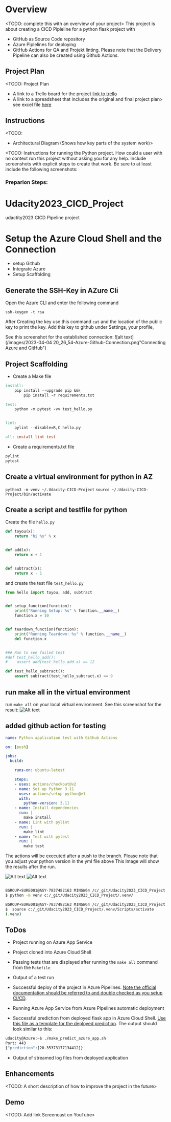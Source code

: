 # Overview

<TODO: complete this with an overview of your project>
This project is about creating a CICD Pipleline for a python flask project with 
* GitHub as Source Code repository
* Azure Piplelines for deploying
* GitHub Actions for QA and Projekt linting. 
Please note that the Delivery Pipeline can also be created using Github Actions. 

## Project Plan
<TODO: Project Plan

* A link to a Trello board for the project
[link to trello](https://trello.com/b/cSvJb3q5/udacity-2023)
* A link to a spreadsheet that includes the original and final project plan>
see excel file [here](/2023_Udacticty%20DevOpsProject_Michael%20Suren.xlsx)
## Instructions

<TODO:  
* Architectural Diagram (Shows how key parts of the system work)>

<TODO:  Instructions for running the Python project.  How could a user with no context run this project without asking you for any help.  Include screenshots with explicit steps to create that work. Be sure to at least include the following screenshots:
### Preparion Steps: 
# Udacity2023_CICD_Project
udactity2023 CICD Pipeline project

# Setup the Azure Cloud Shell and the Connection
- setup Github
- Integrate Azure 
- Setup Scaffolding

## Generate the SSH-Key in AZure Cli
Open the Azure CLI and enter the following command
``` az
ssh-keygen -t rsa
```

After Creating the key use this command
`cat` and the location of the public key to print the key. 
Add this key to github under Settings, your profile, 

See this screenshot for the established connection: 
![alt text](/images/2023-04-04 20_26_54-Azure-Github-Connection.png"Connecting Azure and GitHub")

## Project Scaffolding
* Create a Make file
``` makefile
install:
	pip install --upgrade pip &&\
		pip install -r requirements.txt

test:
	python -m pytest -vv test_hello.py


lint:
	pylint --disable=R,C hello.py

all: install lint test
```
* Create a requirements.txt file
``` txt
pylint
pytest
```

## Create a virtual environment for python in AZ
`python3 -m venv ~/.Udacity-CICD-Project`
`source ~/.Udacity-CICD-Project/bin/activate`

## Create a script and testfile for python
Create the file `hello.py`
``` python
def toyou(x):
    return "hi %s" % x


def add(x):
    return x + 1


def subtract(x):
    return x - 1
```
and create the test file `test_hello.py`
``` python
from hello import toyou, add, subtract


def setup_function(function):
    print("Running Setup: %s" % function.__name__)
    function.x = 10


def teardown_function(function):
    print("Running Teardown: %s" % function.__name__)
    del function.x


### Run to see failed test
#def test_hello_add():
#    assert add(test_hello_add.x) == 12

def test_hello_subtract():
    assert subtract(test_hello_subtract.x) == 9
```

## run make all in the virtual environment
run `make all` on your local virtual environment. 
See this screenshot for the result:
![Alt text](/images/2023-04-04%2021_13_51-make-all-on-local.png "Make all on local")


## added github action for testing
``` yml
name: Python application test with Github Actions

on: [push]

jobs:
  build:

    runs-on: ubuntu-latest

    steps:
    - uses: actions/checkout@v2
    - name: Set up Python 3.11
      uses: actions/setup-python@v1
      with:
        python-version: 3.11
    - name: Install dependencies
      run: |
        make install
    - name: Lint with pylint
      run: |
        make lint
    - name: Test with pytest
      run: |
        make test
```
The actions will be executed after a push to the branch. 
Please note that you adjust your python version in the yml file above
This Image will show the results after the run. 

![Alt text](/images/2023-04-04%2023_05_39-Actions-executed.png "GitHub Action executed")
![Alt text](/images/2023-04-04%2023_03_36-Github-Actionbuild-test.png "Pylint and test")

``` bash

BGROUP+SURE001@ASY-7837482163 MINGW64 /c/_git/Udacity2023_CICD_Project (main)
$ python -m venv c:/_git/Udacity2023_CICD_Project/.venv/

BGROUP+SURE001@ASY-7837482163 MINGW64 /c/_git/Udacity2023_CICD_Project (main)
$  source c:/_git/Udacity2023_CICD_Project/.venv/Scripts/activate
(.venv) 
```

## ToDos 

* Project running on Azure App Service

* Project cloned into Azure Cloud Shell

* Passing tests that are displayed after running the `make all` command from the `Makefile`

* Output of a test run

* Successful deploy of the project in Azure Pipelines.  [Note the official documentation should be referred to and double checked as you setup CI/CD](https://docs.microsoft.com/en-us/azure/devops/pipelines/ecosystems/python-webapp?view=azure-devops).

* Running Azure App Service from Azure Pipelines automatic deployment

* Successful prediction from deployed flask app in Azure Cloud Shell.  [Use this file as a template for the deployed prediction](https://github.com/udacity/nd082-Azure-Cloud-DevOps-Starter-Code/blob/master/C2-AgileDevelopmentwithAzure/project/starter_files/flask-sklearn/make_predict_azure_app.sh).
The output should look similar to this:

```bash
udacity@Azure:~$ ./make_predict_azure_app.sh
Port: 443
{"prediction":[20.35373177134412]}
```

* Output of streamed log files from deployed application

> 

## Enhancements

<TODO: A short description of how to improve the project in the future>

## Demo 

<TODO: Add link Screencast on YouTube>


